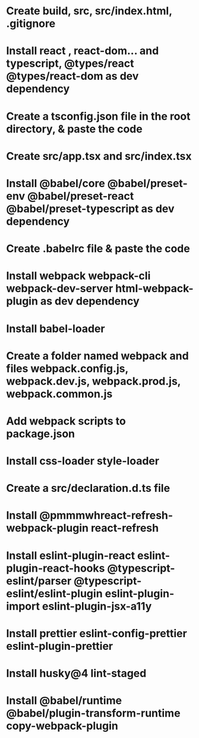 # Create build, src, src/index.html, .gitignore
# Install react , react-dom... and typescript, @types/react @types/react-dom as dev dependency
# Create a tsconfig.json file in the root directory, & paste the code 
# Create src/app.tsx and src/index.tsx
# Install @babel/core @babel/preset-env @babel/preset-react @babel/preset-typescript as dev dependency
# Create .babelrc file & paste the code 
# Install webpack webpack-cli webpack-dev-server html-webpack-plugin as dev dependency
# Install babel-loader
# Create a folder named webpack and files webpack.config.js, webpack.dev.js, webpack.prod.js, webpack.common.js
# Add webpack scripts to package.json
# Install css-loader style-loader 
# Create a src/declaration.d.ts file
# Install @pmmmwhreact-refresh-webpack-plugin react-refresh
# Install eslint-plugin-react eslint-plugin-react-hooks @typescript-eslint/parser @typescript-eslint/eslint-plugin  eslint-plugin-import eslint-plugin-jsx-a11y
# Install prettier eslint-config-prettier eslint-plugin-prettier
# Install husky@4 lint-staged 
# Install @babel/runtime @babel/plugin-transform-runtime copy-webpack-plugin 

